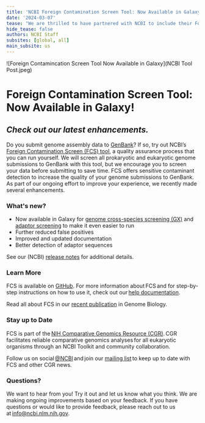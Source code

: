 ```yaml
---
title: 'NCBI Foreign Contamination Screen Tool: Now Available in Galaxy!'
date: '2024-03-07'
tease: "We are thrilled to have partnered with NCBI to include their Foreign Contamination Screen tool in Galaxy!"
hide_tease: false
authors: NCBI Staff
subsites: [global, all]
main_subsite: us
---
```


![Foreign Contamincation Screen Tool Now Available in Galaxy](NCBI Tool Post.jpeg)

# Foreign Contamination Screen Tool: Now Available in Galaxy!
## *Check out our latest enhancements.*
Do you submit genome assembly data to [GenBank](https://www.ncbi.nlm.nih.gov/genbank/?utm_source=ncbi_insights&utm_medium=referral&utm_campaign=fcs-enhancements-20240307)? If so, try out NCBI’s [Foreign Contamination Screen (FCS) tool](https://github.com/ncbi/fcs), a quality assurance process that you can run yourself. We will screen all prokaryotic and eukaryotic genome submissions to GenBank with this tool, but we encourage you to screen your data before submitting to save time. FCS offers sensitive contaminant detection to increase the quality of your genome submissions to GenBank. As part of our ongoing effort to improve your experience, we recently made several enhancements. 

### What's new?
- Now available in Galaxy for [genome cross-species screening (GX)](https://usegalaxy.org/?tool_id=toolshed.g2.bx.psu.edu%2Frepos%2Fiuc%2Fncbi_fcs_gx%2Fncbi_fcs_gx%2F0.5.0%2Bgalaxy0&version=latest) and [adaptor screening](https://usegalaxy.org/root?tool_id=toolshed.g2.bx.psu.edu%2Frepos%2Frichard-burhans%2Fncbi_fcs_adaptor%2Fncbi_fcs_adaptor%2F0.5.0%2Bgalaxy0) to make it even easier to run
- Further reduced false positives
- Improved and updated documentation
- Better detection of adaptor sequences

See our (NCBI) [release notes](https://github.com/ncbi/fcs/releases/tag/v0.5.0) for additional details.  

### Learn More
FCS is available on [GitHub](https://github.com/ncbi/fcs/). For more information about FCS and for step-by-step instructions on how to use it, check out our [help documentation](https://github.com/ncbi/fcs/wiki/FCS-GX).

Read all about FCS in our [recent publication](https://www.ncbi.nlm.nih.gov/pmc/articles/PMC10898089/?utm_source=ncbi_insights&utm_medium=referral&utm_campaign=fcs-enhancements-20240307) in Genome Biology.

### Stay up to Date
FCS is part of the [NIH Comparative Genomics Resource (CGR)](https://www.ncbi.nlm.nih.gov/datasets/cgr/). CGR facilitates reliable comparative genomics analyses for all eukaryotic organisms through an NCBI Toolkit and community collaboration.  

Follow us on social [@NCBI](https://twitter.com/ncbi) and join our [mailing list](https://public.govdelivery.com/accounts/USNLMOCPL/subscriber/new?topic_id=USNLMOCPL_50%22) to keep up to date with FCS and other CGR news.

### Questions?
We want to hear from you! Try it out and let us know what you think. We are making ongoing improvements based on your feedback. If you have questions or would like to provide feedback, please reach out to us at info@ncbi.nlm.nih.gov.  


